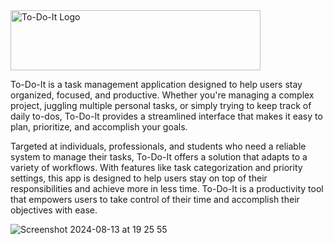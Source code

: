 <img src="https://github.com/user-attachments/assets/bd3c5511-f295-4eb7-9d9d-7ee9dfd08454" alt="To-Do-It Logo" width="400" height="96px"/>

To-Do-It is a task management application designed to help users stay organized, focused, and productive. Whether you're managing a complex project, juggling multiple personal tasks, or simply trying to keep track of daily to-dos, To-Do-It provides a streamlined interface that makes it easy to plan, prioritize, and accomplish your goals.

Targeted at individuals, professionals, and students who need a reliable system to manage their tasks, To-Do-It offers a solution that adapts to a variety of workflows. With features like task categorization and priority settings, this app is designed to help users stay on top of their responsibilities and achieve more in less time. To-Do-It is a productivity tool that empowers users to take control of their time and accomplish their objectives with ease.

![Screenshot 2024-08-13 at 19 25 55](https://github.com/user-attachments/assets/5adbcc72-980f-4530-a0fd-e45df771d20a)




